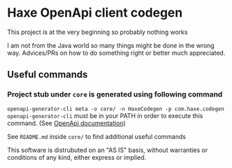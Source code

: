 # Haxe OpenApi client codegen

This project is at the very beginning so probably nothing works

I am not from the Java world so many things might be done in the wrong way.
Advices/PRs on how to do something right or better much appreciated.


## Useful commands
### Project stub under `core` is generated using following command
`openapi-generator-cli meta -o core/ -n HaxeCodegen -p com.haxe.codegen`
`openapi-generator-cli` must be in your PATH in order to execute this command. (See [OpenApi documentation](https://github.com/OpenAPITools/openapi-generator#launcher-script))

See `README.md` inside `core/` to find additional useful commands


This software is distrubuted on an "AS IS" basis,
without warranties or conditions of any kind, either express or implied.
